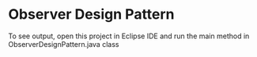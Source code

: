 # Observer Design Pattern

To see output, open this project in Eclipse IDE and run the main method in ObserverDesignPattern.java class


